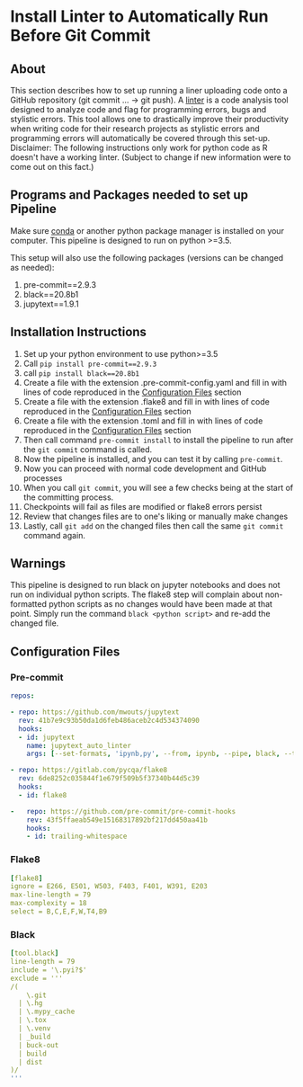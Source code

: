 # Install Linter to Automatically Run Before Git Commit

## About

This section describes how to set up running a liner uploading code onto a GitHub repository (git commit ... -> git push).
A [linter](https://en.wikipedia.org/wiki/Lint_(software)) is a code analysis tool designed to analyze code and flag for programming errors, bugs and stylistic errors.
This tool allows one to drastically improve their productivity when writing code for their research projects as stylistic errors and programming errors will automatically be covered through this set-up.
Disclaimer: The following instructions only work for python code as R doesn't have a working linter. (Subject to change if new information were to come out on this fact.)

## Programs and Packages needed to set up Pipeline

Make sure [conda](https://docs.conda.io/projects/conda/en/latest/user-guide/install/download.html) or another python package manager is installed on your computer.
This pipeline is designed to run on python >=3.5.

This setup will also use the following packages (versions can be changed as needed):
1. pre-commit==2.9.3
2. black==20.8b1 
3. jupytext==1.9.1

## Installation Instructions

1. Set up your python environment to use python>=3.5 
2. Call ``pip install pre-commit==2.9.3``
3. call ``pip install black==20.8b1``
4. Create a file with the extension .pre-commit-config.yaml and fill in with lines of code reproduced in the [Configuration Files](#Pre-commit) section
5. Create a file with the extension .flake8 and fill in with lines of code reproduced in the [Configuration Files](#Flake8) section
6. Create a file with the extension .toml and fill in with lines of code reproduced in the [Configuration Files](#Black) section
7. Then call command ``pre-commit install`` to install the pipeline to run after the ``git commit`` command is called.
8. Now the pipeline is installed, and you can test it by calling ``pre-commit``.
9. Now you can proceed with normal code development and GitHub processes
10. When you call `git commit`, you will see a few checks being at the start of the committing process.
11. Checkpoints will fail as files are modified or flake8 errors persist
12. Review that changes files are to one's liking or manually make changes
13. Lastly, call ``git add`` on the changed files then call the same ``git commit`` command again.

## Warnings

This pipeline is designed to run black on jupyter notebooks and does not run on individual python scripts.
The flake8 step will complain about non-formatted python scripts as no changes would have been made at that point.
Simply run the command `black <python script>` and re-add the changed file.

## Configuration Files 

### Pre-commit

```yaml
repos:

- repo: https://github.com/mwouts/jupytext
  rev: 41b7e9c93b50da1d6feb486aceb2c4d534374090
  hooks:
  - id: jupytext
    name: jupytext_auto_linter
    args: [--set-formats, 'ipynb,py', --from, ipynb, --pipe, black, --to, py:light, --sync]

- repo: https://gitlab.com/pycqa/flake8
  rev: 6de8252c035844f1e679f509b5f37340b44d5c39
  hooks:
  - id: flake8

-   repo: https://github.com/pre-commit/pre-commit-hooks
    rev: 43f5ffaeab549e15168317892bf217dd450aa41b
    hooks:
    - id: trailing-whitespace
```

### Flake8

```yaml
[flake8]
ignore = E266, E501, W503, F403, F401, W391, E203
max-line-length = 79
max-complexity = 18
select = B,C,E,F,W,T4,B9
```

### Black

```yaml
[tool.black]
line-length = 79
include = '\.pyi?$'
exclude = '''
/(
    \.git
  | \.hg
  | \.mypy_cache
  | \.tox
  | \.venv
  | _build
  | buck-out
  | build
  | dist
)/
'''
```
